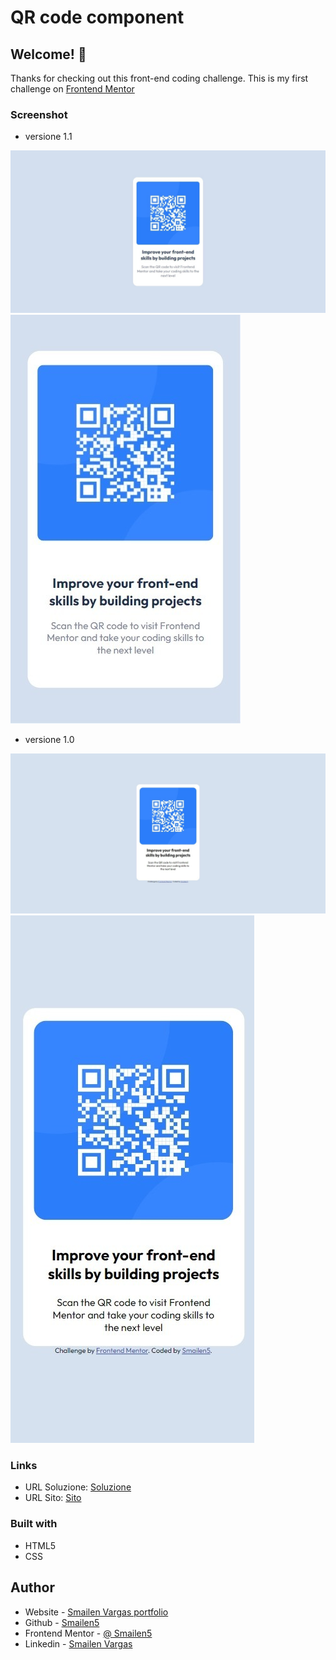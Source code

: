 # QR code component

## Welcome! 👋

Thanks for checking out this front-end coding challenge.
This is my first challenge on [Frontend Mentor](https://www.frontendmentor.io/home)


### Screenshot

- versione 1.1

![Version Desktop v 1.1](./screenshots/desktop-version-1.1.jpeg)
![Version Mobile v 1.1](./screenshots/smartphone-version-1.1.jpeg)

- versione 1.0

![Version Desktop](./screenshots/web-version.jpeg)
![Version Mobile](./screenshots/mobile-version.jpeg)

### Links

- URL Soluzione: [Soluzione](https://github.com/Smailen5/Frontend-Mentor-Challenge/tree/main/packages/qr-code-component-main-main)
- URL Sito: [Sito](https://smailen5.github.io/Frontend-Mentor-Challenge/qr-code-component-main-main/)

### Built with

- HTML5
- CSS

## Author

- Website - [Smailen Vargas portfolio](https://smailenvargas.com/)
- Github - [Smailen5](https://github.com/Smailen5)
- Frontend Mentor - [@ Smailen5](https://www.frontendmentor.io/profile/Smailen5)
- Linkedin - [Smailen Vargas](https://www.linkedin.com/in/smailen-vargas/)
